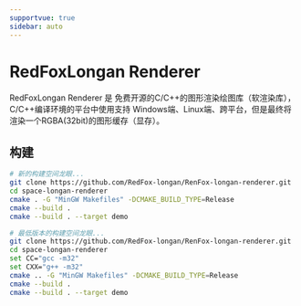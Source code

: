 ```yaml
---
supportvue: true
sidebar: auto
---
```



# RedFoxLongan Renderer

RedFoxLongan Renderer 是 免费开源的C/C++的图形渲染绘图库（软渲染库），C/C++编译环境的平台中使用支持 Windows端、Linux端、跨平台，但是最终将渲染一个RGBA(32bit)的图形缓存（显存）。

## 构建

```bash
# 新的构建空间龙眼...
git clone https://github.com/RedFox-longan/RenFox-longan-renderer.git
cd space-longan-renderer
cmake . -G "MinGW Makefiles" -DCMAKE_BUILD_TYPE=Release
cmake --build .
cmake --build . --target demo
```

```bash
# 最低版本的构建空间龙眼...
git clone https://github.com/RedFox-longan/RenFox-longan-renderer.git
cd space-longan-renderer
set CC="gcc -m32"
set CXX="g++ -m32"
cmake .. -G "MinGW Makefiles" -DCMAKE_BUILD_TYPE=Release
cmake --build .
cmake --build . --target demo
```
